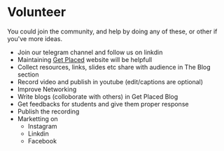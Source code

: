 # Volunteer

You could join the community, and help by doing any of these, or other if you've more ideas.

* Join our telegram channel and follow us on linkdin 
* Maintaining [Get Placed](http://getplaced.pythonanywhere.com/) website will be helpfull
* Collect resources, links, slides etc share with audience in The Blog section
* Record video and publish in youtube (edit/captions are optional)
* Improve Networking
* Write blogs (colloborate with others) in Get Placed Blog
* Get feedbacks for students and give them proper response
* Publish the recording
* Marketting on
  * Instagram
  * Linkdin
  * Facebook
